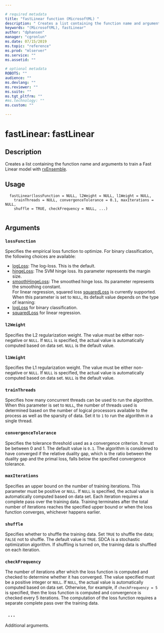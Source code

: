 ```yaml
--- 
 
# required metadata 
title: "fastLinear function (MicrosoftML) " 
description: " Creates a list containing the function name and arguments to train a  Fast Linear model with [rxEnsemble](rxEnsemble.md). " 
keywords: "(MicrosoftML), fastLinear" 
author: "dphansen" 
manager: "cgronlun" 
ms.date: 07/15/2019
ms.topic: "reference" 
ms.prod: "mlserver" 
ms.service: "" 
ms.assetid: "" 
 
# optional metadata 
ROBOTS: "" 
audience: "" 
ms.devlang: "" 
ms.reviewer: "" 
ms.suite: "" 
ms.tgt_pltfrm: "" 
#ms.technology: "" 
ms.custom: "" 
 
--- 
```

 
 
 
 
 # fastLinear: fastLinear 
 ## Description
 
Creates a list containing the function name and arguments to train a
 Fast Linear model with [rxEnsemble](rxEnsemble.md).
 
 
 ## Usage

```   
  fastLinear(lossFunction = NULL, l2Weight = NULL, l1Weight = NULL,
    trainThreads = NULL, convergenceTolerance = 0.1, maxIterations = NULL,
    shuffle = TRUE, checkFrequency = NULL, ...)
 
```
 
 ## Arguments

   
  
 ### `lossFunction`
 Specifies the empirical loss function to optimize. For binary classification, the following choices are available:  
*   [logLoss](loss.md): The log-loss. This is the default.  
*   [hingeLoss](loss.md): The SVM hinge loss. Its parameter represents the margin size.    
*   [smoothHingeLoss](loss.md): The smoothed hinge loss. Its parameter represents the smoothing constant.  
For linear regression, squared loss [squaredLoss](loss.md) is currently supported. When this parameter is set to `NULL`, its default value depends on the type of learning:  
*   [logLoss](loss.md) for binary classification. 
*   [squaredLoss](loss.md) for linear regression. 
 
  
  
  
 ### `l2Weight`
 Specifies the L2 regularization weight. The value must be either non-negative or `NULL`. If `NULL` is specified, the  actual value is automatically computed based on data set. `NULL` is the default value. 
  
  
  
 ### `l1Weight`
 Specifies the L1 regularization weight. The value must be either non-negative or `NULL`. If `NULL` is specified, the  actual value is automatically computed based on data set. `NULL` is the default value. 
  
  
  
 ### `trainThreads`
 Specifies how many concurrent threads can be used to run the algorithm. When this parameter is set to `NULL`, the number of threads used is determined based on the number of logical processors available to the process as well as the sparsity of data. Set it to `1` to run the algorithm in a single thread. 
  
  
  
 ### `convergenceTolerance`
 Specifies the tolerance threshold used as a  convergence criterion. It must be between 0 and 1. The default value is `0.1`. The algorithm is considered to have converged if the relative  duality gap, which is the ratio between the duality gap and the primal loss,  falls below the specified convergence tolerance. 
  
  
  
 ### `maxIterations`
 Specifies an upper bound on the number of training iterations. This parameter must be positive or `NULL`. If `NULL` is specified, the actual value is automatically computed based on data set.  Each iteration requires a complete pass over the training data. Training  terminates after the total number of iterations reaches the specified   upper bound or when the loss function converges, whichever happens earlier. 
  
  
  
 ### `shuffle`
 Specifies whether to shuffle the training data. Set `TRUE` to shuffle the data; `FALSE` not to shuffle. The default value is `TRUE`. SDCA is a stochastic optimization algorithm.  If shuffling is turned on, the training data is shuffled on each iteration. 
  
  
  
 ### `checkFrequency`
 The number of iterations after which the loss function is computed and checked to determine whether it has converged. The value  specified must be a positive integer or `NULL`. If `NULL`, the actual value is automatically computed based on data set. Otherwise,  for example, if `checkFrequency = 5` is specified, then the loss function is computed and convergence is checked every 5 iterations. The computation of the loss function requires a separate complete pass over the training data. 
  
  
  
 ### ` ...`
 Additional arguments. 
  
 
 
 
